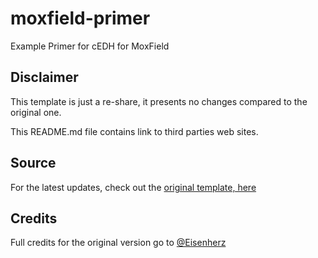 # moxfield-primer
Example Primer for cEDH for MoxField

## Disclaimer

This template is just a re-share, it presents no changes compared to the original one.

This README.md file contains link to third parties web sites.

## Source

For the latest updates, check out the [original template, here](https://moxfield.com/decks/5NlTg6-6o0C8-weQEtt0tQ/primer)

## Credits

Full credits for the original version go to [@Eisenherz](https://moxfield.com/users/Eisenherz)
